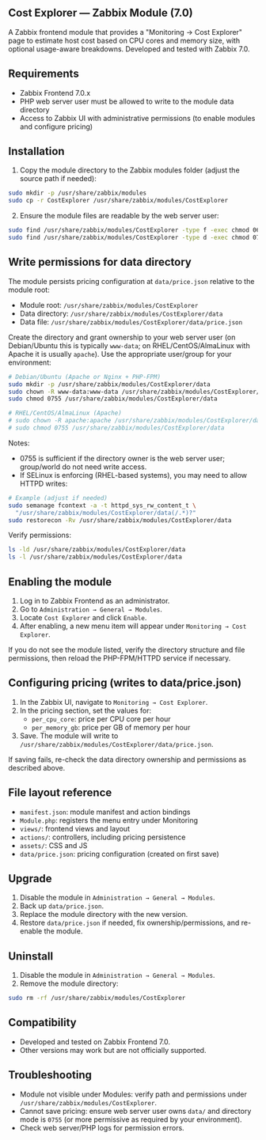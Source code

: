 ## Cost Explorer — Zabbix Module (7.0)

A Zabbix frontend module that provides a "Monitoring → Cost Explorer" page to estimate host cost based on CPU cores and memory size, with optional usage-aware breakdowns. Developed and tested with Zabbix 7.0.

## Requirements
- Zabbix Frontend 7.0.x
- PHP web server user must be allowed to write to the module data directory
- Access to Zabbix UI with administrative permissions (to enable modules and configure pricing)

## Installation
1) Copy the module directory to the Zabbix modules folder (adjust the source path if needed):
```bash
sudo mkdir -p /usr/share/zabbix/modules
sudo cp -r CostExplorer /usr/share/zabbix/modules/CostExplorer
```

2) Ensure the module files are readable by the web server user:
```bash
sudo find /usr/share/zabbix/modules/CostExplorer -type f -exec chmod 0644 {} \;
sudo find /usr/share/zabbix/modules/CostExplorer -type d -exec chmod 0755 {} \;
```

## Write permissions for data directory
The module persists pricing configuration at `data/price.json` relative to the module root:

- Module root: `/usr/share/zabbix/modules/CostExplorer`
- Data directory: `/usr/share/zabbix/modules/CostExplorer/data`
- Data file: `/usr/share/zabbix/modules/CostExplorer/data/price.json`

Create the directory and grant ownership to your web server user (on Debian/Ubuntu this is typically `www-data`; on RHEL/CentOS/AlmaLinux with Apache it is usually `apache`). Use the appropriate user/group for your environment:
```bash
# Debian/Ubuntu (Apache or Nginx + PHP-FPM)
sudo mkdir -p /usr/share/zabbix/modules/CostExplorer/data
sudo chown -R www-data:www-data /usr/share/zabbix/modules/CostExplorer/data
sudo chmod 0755 /usr/share/zabbix/modules/CostExplorer/data

# RHEL/CentOS/AlmaLinux (Apache)
# sudo chown -R apache:apache /usr/share/zabbix/modules/CostExplorer/data
# sudo chmod 0755 /usr/share/zabbix/modules/CostExplorer/data
```

Notes:
- 0755 is sufficient if the directory owner is the web server user; group/world do not need write access.
- If SELinux is enforcing (RHEL-based systems), you may need to allow HTTPD writes:
```bash
# Example (adjust if needed)
sudo semanage fcontext -a -t httpd_sys_rw_content_t \
  "/usr/share/zabbix/modules/CostExplorer/data(/.*)?"
sudo restorecon -Rv /usr/share/zabbix/modules/CostExplorer/data
```

Verify permissions:
```bash
ls -ld /usr/share/zabbix/modules/CostExplorer/data
ls -l /usr/share/zabbix/modules/CostExplorer/data
```

## Enabling the module
1) Log in to Zabbix Frontend as an administrator.
2) Go to `Administration → General → Modules`.
3) Locate `Cost Explorer` and click `Enable`.
4) After enabling, a new menu item will appear under `Monitoring → Cost Explorer`.

If you do not see the module listed, verify the directory structure and file permissions, then reload the PHP-FPM/HTTPD service if necessary.

## Configuring pricing (writes to data/price.json)
1) In the Zabbix UI, navigate to `Monitoring → Cost Explorer`.
2) In the pricing section, set the values for:
   - `per_cpu_core`: price per CPU core per hour
   - `per_memory_gb`: price per GB of memory per hour
3) Save. The module will write to `/usr/share/zabbix/modules/CostExplorer/data/price.json`.

If saving fails, re-check the data directory ownership and permissions as described above.

## File layout reference
- `manifest.json`: module manifest and action bindings
- `Module.php`: registers the menu entry under Monitoring
- `views/`: frontend views and layout
- `actions/`: controllers, including pricing persistence
- `assets/`: CSS and JS
- `data/price.json`: pricing configuration (created on first save)

## Upgrade
1) Disable the module in `Administration → General → Modules`.
2) Back up `data/price.json`.
3) Replace the module directory with the new version.
4) Restore `data/price.json` if needed, fix ownership/permissions, and re-enable the module.

## Uninstall
1) Disable the module in `Administration → General → Modules`.
2) Remove the module directory:
```bash
sudo rm -rf /usr/share/zabbix/modules/CostExplorer
```

## Compatibility
- Developed and tested on Zabbix Frontend 7.0.
- Other versions may work but are not officially supported.

## Troubleshooting
- Module not visible under Modules: verify path and permissions under `/usr/share/zabbix/modules/CostExplorer`.
- Cannot save pricing: ensure web server user owns `data/` and directory mode is `0755` (or more permissive as required by your environment).
- Check web server/PHP logs for permission errors.


